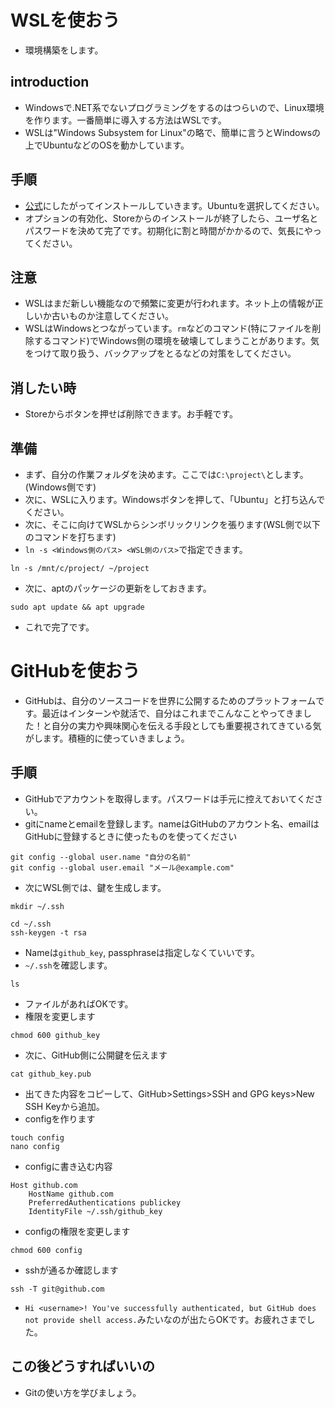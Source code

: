 # WSLを使おう
- 環境構築をします。

## introduction
- Windowsで.NET系でないプログラミングをするのはつらいので、Linux環境を作ります。一番簡単に導入する方法はWSLです。
- WSLは"Windows Subsystem for Linux"の略で、簡単に言うとWindowsの上でUbuntuなどのOSを動かしています。

## 手順
- [公式](https://docs.microsoft.com/ja-jp/windows/wsl/install-win10)にしたがってインストールしていきます。Ubuntuを選択してください。
- オプションの有効化、Storeからのインストールが終了したら、ユーザ名とパスワードを決めて完了です。初期化に割と時間がかかるので、気長にやってください。

## 注意
- WSLはまだ新しい機能なので頻繁に変更が行われます。ネット上の情報が正しいか古いものか注意してください。
- WSLはWindowsとつながっています。`rm`などのコマンド(特にファイルを削除するコマンド)でWindows側の環境を破壊してしまうことがあります。気をつけて取り扱う、バックアップをとるなどの対策をしてください。

## 消したい時
- Storeからボタンを押せば削除できます。お手軽です。

## 準備
- まず、自分の作業フォルダを決めます。ここでは`C:\project\`とします。(Windows側です)
- 次に、WSLに入ります。Windowsボタンを押して、「Ubuntu」と打ち込んでください。
- 次に、そこに向けてWSLからシンボリックリンクを張ります(WSL側で以下のコマンドを打ちます)
- `ln -s <Windows側のパス> <WSL側のパス>`で指定できます。
```
ln -s /mnt/c/project/ ~/project
```
- 次に、aptのパッケージの更新をしておきます。
```
sudo apt update && apt upgrade
```
- これで完了です。

# GitHubを使おう
- GitHubは、自分のソースコードを世界に公開するためのプラットフォームです。最近はインターンや就活で、自分はこれまでこんなことやってきました！と自分の実力や興味関心を伝える手段としても重要視されてきている気がします。積極的に使っていきましょう。

## 手順
- GitHubでアカウントを取得します。パスワードは手元に控えておいてください。
- gitにnameとemailを登録します。nameはGitHubのアカウント名、emailはGitHubに登録するときに使ったものを使ってください
```
git config --global user.name "自分の名前"
git config --global user.email "メール@example.com"
```
- 次にWSL側では、鍵を生成します。
```
mkdir ~/.ssh
```
```
cd ~/.ssh
ssh-keygen -t rsa
```
- Nameは`github_key`, passphraseは指定しなくていいです。
- `~/.ssh`を確認します。
```
ls
```
- ファイルがあればOKです。
- 権限を変更します
```
chmod 600 github_key
```
- 次に、GitHub側に公開鍵を伝えます
```
cat github_key.pub
```
- 出てきた内容をコピーして、GitHub>Settings>SSH and GPG keys>New SSH Keyから追加。
- configを作ります
```
touch config
nano config
```
- configに書き込む内容
```
Host github.com
    HostName github.com
    PreferredAuthentications publickey
    IdentityFile ~/.ssh/github_key
```
- configの権限を変更します
```
chmod 600 config
```
- sshが通るか確認します
```
ssh -T git@github.com
```
- `Hi <username>! You've successfully authenticated, but GitHub does not provide shell access.`みたいなのが出たらOKです。お疲れさまでした。

## この後どうすればいいの
- Gitの使い方を学びましょう。